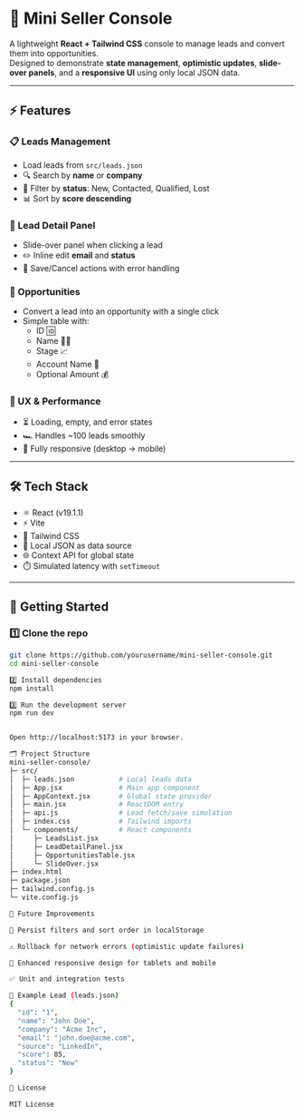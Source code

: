 # 🚀 Mini Seller Console

A lightweight **React + Tailwind CSS** console to manage leads and convert them into opportunities.  
Designed to demonstrate **state management**, **optimistic updates**, **slide-over panels**, and a **responsive UI** using only local JSON data.

---

## ⚡ Features

### 📋 Leads Management
- Load leads from `src/leads.json`
- 🔍 Search by **name** or **company**
- 🎯 Filter by **status**: New, Contacted, Qualified, Lost
- 📊 Sort by **score descending**

### 📝 Lead Detail Panel
- Slide-over panel when clicking a lead
- ✏️ Inline edit **email** and **status**
- 💾 Save/Cancel actions with error handling

### 💼 Opportunities
- Convert a lead into an opportunity with a single click
- Simple table with:
  - ID 🆔
  - Name 🧑‍💼
  - Stage 📈
  - Account Name 🏢
  - Optional Amount 💰

### 🌟 UX & Performance
- ⏳ Loading, empty, and error states
- 🏎️ Handles ~100 leads smoothly
- 📱 Fully responsive (desktop → mobile)

---

## 🛠️ Tech Stack

- ⚛️ React (v19.1.1)
- ⚡ Vite
- 🎨 Tailwind CSS
- 📂 Local JSON as data source
- 🌐 Context API for global state
- ⏱️ Simulated latency with `setTimeout`

---

## 🏁 Getting Started

### 1️⃣ Clone the repo
```bash
git clone https://github.com/yourusername/mini-seller-console.git
cd mini-seller-console

2️⃣ Install dependencies
npm install

3️⃣ Run the development server
npm run dev


Open http://localhost:5173 in your browser.

🗂️ Project Structure
mini-seller-console/
├─ src/
│  ├─ leads.json           # Local leads data
│  ├─ App.jsx              # Main app component
│  ├─ AppContext.jsx       # Global state provider
│  ├─ main.jsx             # ReactDOM entry
│  ├─ api.js               # Lead fetch/save simulation
│  ├─ index.css            # Tailwind imports
│  └─ components/          # React components
│     ├─ LeadsList.jsx
│     ├─ LeadDetailPanel.jsx
│     ├─ OpportunitiesTable.jsx
│     └─ SlideOver.jsx
├─ index.html
├─ package.json
├─ tailwind.config.js
└─ vite.config.js

🔮 Future Improvements

💾 Persist filters and sort order in localStorage

⚠️ Rollback for network errors (optimistic update failures)

📱 Enhanced responsive design for tablets and mobile

✅ Unit and integration tests

📄 Example Lead (leads.json)
{
  "id": "1",
  "name": "John Doe",
  "company": "Acme Inc",
  "email": "john.doe@acme.com",
  "source": "LinkedIn",
  "score": 85,
  "status": "New"
}

📝 License

MIT License